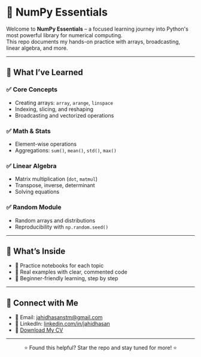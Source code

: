 
# 🧮 NumPy Essentials

Welcome to **NumPy Essentials** – a focused learning journey into Python's most powerful library for numerical computing.  
This repo documents my hands-on practice with arrays, broadcasting, linear algebra, and more.

---

## 📘 What I’ve Learned

### ✅ Core Concepts
- Creating arrays: `array`, `arange`, `linspace`
- Indexing, slicing, and reshaping
- Broadcasting and vectorized operations

### ✅ Math & Stats
- Element-wise operations
- Aggregations: `sum()`, `mean()`, `std()`, `max()`

### ✅ Linear Algebra
- Matrix multiplication (`dot`, `matmul`)
- Transpose, inverse, determinant
- Solving equations

### ✅ Random Module
- Random arrays and distributions
- Reproducibility with `np.random.seed()`

---

## 📂 What’s Inside

- 📓 Practice notebooks for each topic  
- 🔁 Real examples with clear, commented code  
- 🧠 Beginner-friendly learning, step by step  

---

## 🤝 Connect with Me

- 📧 Email: jahidhasanstm@gmail.com  
- 💼 LinkedIn: [linkedin.com/in/jahidhasan](https://www.linkedin.com/in/jahidhasan)  
- 📁 [Download My CV](https://drive.google.com/file/d/1YVD9fSDKkI47Jl4Il_4MpsXfNpYF4g8w/view?usp=drive_link)

---

<p align="center">
  ⭐ Found this helpful? Star the repo and stay tuned for more! ⭐  
</p>
